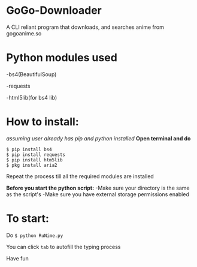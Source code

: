 # GoGo-Downloader
A CLI reliant program that downloads, and searches anime from gogoanime.so 

# Python modules used

-bs4(BeautifulSoup)

-requests

-html5lib(for bs4 lib)

# How to install:
*assuming user already has pip and python installed*
**Open terminal and do**
```
$ pip install bs4
$ pip install requests
$ pip install htm5lib
$ pkg install aria2
```
Repeat the process till all the required modules are
installed

**Before you start the python script:**
-Make sure your directory is the same as the script's
-Make sure you have external storage permissions enabled

# To start:
Do ```$ python RuNime.py```

You can click ```tab``` to autofill the typing process

Have fun
